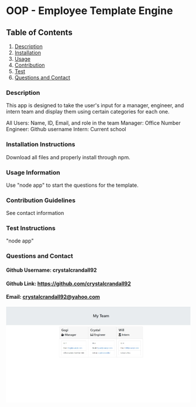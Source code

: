# OOP - Employee Template Engine

## Table of Contents
1. [Description](#description)
2. [Installation](#installation-instructions)
3. [Usage](#usage-information)
4. [Contribution](#contribution-guidelines)
5. [Test](#test-instructions)
6. [Questions and Contact](#questions?-contact-information-below)
### Description
This app is designed to take the user's input for a manager, engineer, and intern team and display them using certain categories for each one.

All Users: Name, ID, Email, and role in the team
Manager: Office Number
Engineer: Github username
Intern: Current school
### Installation Instructions
Download all files and properly install through npm. 
### Usage Information
Use "node app" to start the questions for the template.
### Contribution Guidelines
See contact information
### Test Instructions
"node app"
### Questions and Contact
#### Github Username: crystalcrandall92
#### Github Link: https://github.com/crystalcrandall92
#### Email: crystalcrandall92@yahoo.com

![example](OOPDemo.jpg)
